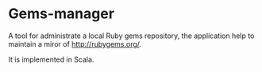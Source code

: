 Gems-manager
============

A tool for administrate a local Ruby gems repository, the application help to maintain a miror of http://rubygems.org/.

It is implemented in Scala.